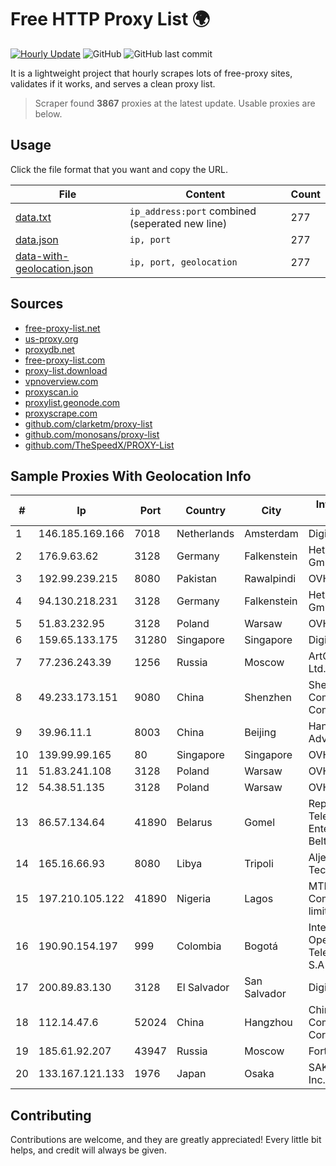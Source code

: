 
# Free HTTP Proxy List 🌍

[![Hourly Update](https://github.com/mertguvencli/http-proxy-list/actions/workflows/main.yml/badge.svg?branch=main)](https://github.com/mertguvencli/http-proxy-list/actions/workflows/main.yml)
![GitHub](https://img.shields.io/github/license/mertguvencli/http-proxy-list)
![GitHub last commit](https://img.shields.io/github/last-commit/mertguvencli/http-proxy-list)

It is a lightweight project that hourly scrapes lots of free-proxy sites, validates if it works, and serves a clean proxy list.


> Scraper found **3867** proxies at the latest update. Usable proxies are below.

## Usage

Click the file format that you want and copy the URL.


|File|Content|Count|
|----|-------|-----|
|[data.txt](https://raw.githubusercontent.com/mertguvencli/http-proxy-list/main/proxy-list/data.txt)|`ip_address:port` combined (seperated new line)|277|
|[data.json](https://raw.githubusercontent.com/mertguvencli/http-proxy-list/main/proxy-list/data.json)|`ip, port`|277|
|[data-with-geolocation.json](https://raw.githubusercontent.com/mertguvencli/http-proxy-list/main/proxy-list/data-with-geolocation.json)|`ip, port, geolocation`|277|

## Sources

* [free-proxy-list.net](https://free-proxy-list.net)
* [us-proxy.org](https://www.us-proxy.org)
* [proxydb.net](http://proxydb.net)
* [free-proxy-list.com](https://free-proxy-list.com/?page=&port=&type%5B%5D=http&type%5B%5D=https&up_time=0&search=Search)
* [proxy-list.download](https://www.proxy-list.download/HTTP)
* [vpnoverview.com](https://vpnoverview.com/privacy/anonymous-browsing/free-proxy-servers)
* [proxyscan.io](https://www.proxyscan.io)
* [proxylist.geonode.com](https://proxylist.geonode.com/api/proxy-list?limit=300&page=1&sort_by=lastChecked&sort_type=desc&protocols=http,https)
* [proxyscrape.com](https://api.proxyscrape.com/v2/?request=displayproxies&protocol=http&timeout=10000&country=all&ssl=all&anonymity=all)
* [github.com/clarketm/proxy-list](https://raw.githubusercontent.com/clarketm/proxy-list/master/proxy-list-raw.txt)
* [github.com/monosans/proxy-list](https://raw.githubusercontent.com/monosans/proxy-list/main/proxies/http.txt)
* [github.com/TheSpeedX/PROXY-List](https://raw.githubusercontent.com/TheSpeedX/PROXY-List/master/http.txt)


## Sample Proxies With Geolocation Info

|#|Ip|Port|Country|City|Internet Service Provider|
|-|--|----|-------|----|-------------------------|
|1|146.185.169.166|7018|Netherlands|Amsterdam|DigitalOcean, LLC|
|2|176.9.63.62|3128|Germany|Falkenstein|Hetzner Online GmbH|
|3|192.99.239.215|8080|Pakistan|Rawalpindi|OVH Hosting|
|4|94.130.218.231|3128|Germany|Falkenstein|Hetzner Online GmbH|
|5|51.83.232.95|3128|Poland|Warsaw|OVH SAS|
|6|159.65.133.175|31280|Singapore|Singapore|DigitalOcean, LLC|
|7|77.236.243.39|1256|Russia|Moscow|ArtCommunications Ltd. ISP. Moscow|
|8|49.233.173.151|9080|China|Shenzhen|Shenzhen Tencent Computer Systems Company Limited|
|9|39.96.11.1|8003|China|Beijing|Hangzhou Alibaba Advertising Co|
|10|139.99.99.165|80|Singapore|Singapore|OVH SAS|
|11|51.83.241.108|3128|Poland|Warsaw|OVH SAS|
|12|54.38.51.135|3128|Poland|Warsaw|OVH SAS|
|13|86.57.134.64|41890|Belarus|Gomel|Republican Unitary Telecommunication Enterprise Beltelecom|
|14|165.16.66.93|8080|Libya|Tripoli|Aljeel Aljadeed For Technology|
|15|197.210.105.122|41890|Nigeria|Lagos|MTN NIGERIA Communication limited|
|16|190.90.154.197|999|Colombia|Bogotá|Internexa Brasil Operadora De Telecomunicacoes S.A|
|17|200.89.83.130|3128|El Salvador|San Salvador|Digicel S.a. De C.V.|
|18|112.14.47.6|52024|China|Hangzhou|China Mobile Communications Corporation|
|19|185.61.92.207|43947|Russia|Moscow|Fortex CJSC|
|20|133.167.121.133|1976|Japan|Osaka|SAKURA Internet Inc.|



## Contributing

Contributions are welcome, and they are greatly appreciated! Every
little bit helps, and credit will always be given.

